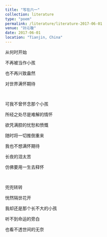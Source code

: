 ```yaml
---
title: "写在六一"
collection: literature
type: "poem"
permalink: /literature/literature-2017-06-01
venue: "孙沁璇"
date: 2017-06-01
location: "Tianjin, China"
---
```


从何时开始

不再被当作小孩

也不再兴致盎然

对世界满怀期待

<br>

可我不曾怀念那个小孩

所经之处尽是难解的情怀

欲凭满腔的忧愁和愤慨

随时将一切推倒重来

我也不想满怀期待

长夜的泪太苦

仿佛要用一生去释怀

<br>

兜兜转转

恍然隔世花开

我却还是那个长不大的小孩

听不到命运的旁白

也看不透世间的无奈
